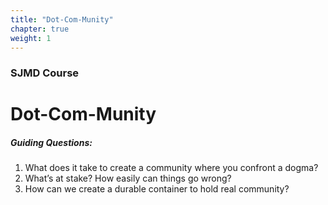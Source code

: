 ```yaml
---
title: "Dot-Com-Munity"
chapter: true
weight: 1
---
```

### SJMD Course
# Dot-Com-Munity

##### Guiding Questions:

1. What does it take to create a community where you confront a dogma?
2. What’s at stake? How easily can things go wrong?
3. How can we create a durable container to hold real community?
